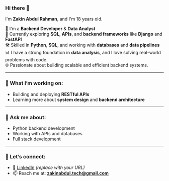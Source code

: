 ### Hi there 👋  
I'm **Zakin Abdul Rahman**, and I'm 18 years old.

🔭 I'm a **Backend Developer** & **Data Analyst**  
🌱 Currently exploring **SQL**, **APIs**, and **backend frameworks** like **Django** and **FastAPI**  
🛠️ Skilled in **Python**, **SQL**, and working with **databases** and **data pipelines**  
📊 I have a strong foundation in **data analysis**, and I love solving real-world problems with code.  
🌐 Passionate about building scalable and efficient backend systems.

---

### 🚀 What I’m working on:
- Building and deploying **RESTful APIs**
- Learning more about **system design** and **backend architecture**

---

### 💬 Ask me about:
- Python backend development
- Working with APIs and databases
- Full stack development

---

### 🤝 Let’s connect:
- 💼 [LinkedIn](https://www.linkedin.com/in/your-profile) *(replace with your URL)*
- 📫 Reach me at: **zakinabdul.tech@gmail.com**
